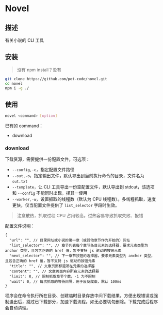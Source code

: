 # Novel

## 描述

有关小说的 CLI 工具

## 安装

>没有 npm install？没有

```bash
git clone https://github.com/pot-code/novel.git
cd novel
npm i -g ./
```

## 使用

```bash
novel <command> [option]
```

已有的 command：

- download

### download

下载资源，需要提供一份配置文件。可选项：

- `--config,-c`，指定配置文件路径
- `--out,-o`，指定输出文件，默认导出到当前执行命令的目录，文件名为 `out.txt`
- `--template`，让 CLI 工具导出一份空配置文件，默认导出到 stdout，该选项和 `--config` 不能同时出现，择其一使用
- `--worker,-w`，设置抓取的线程数（默认为 CPU 线程数）。多线程抓取，速度更快，仅当配置文件提供了 `list_selector` 字段时生效。

>注意散热，抓取过程 CPU 占用较高，过热容易导致抓取失败、报错

配置文件说明：

```jsonc
{
  "url": "", // 目录网址或小说的第一章（或其他章节作为开始的）网址
  "list_selector": "", // 章节列表每个章节条目元素的选择器，要求元素类型为 anchor 类型，且包含正确的 href 值，暂不支持 js 驱动的按钮元素
  "next_selector": "", // 下一章节按钮的选择器，要求元素类型为 anchor 类型，且包含正确的 href 值，暂不支持 js 驱动的按钮元素
  "title": "", // 文章页面标题所在元素的选择器
  "content": "", // 文章页面内容所在元素的选择器
  "limit": 0, // 限制抓取章节个数，-1 为不限制
  "wait": 0, // 每次抓取的等待间隔，用于反反爬虫，默认 100ms
}
```

程序会在命令执行所在目录、创建临时目录存放中间下载结果，方便出现错误或强制退出后，跳过已下载部分，加速下载流程，如无必要切勿删除。下载完成后程序会自动清理。